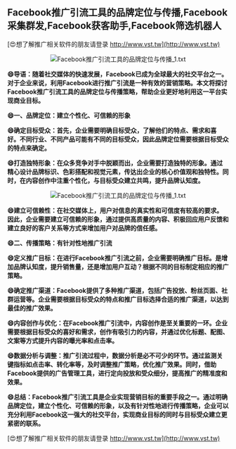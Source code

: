 ## **Facebook推广引流工具的品牌定位与传播,Facebook采集群发,Facebook获客助手,Facebook筛选机器人**

[😍想了解推广相关软件的朋友请登录 http://www.vst.tw](http://www.vst.tw)

 <center><img src="https://vst.tw/MP4/tuiguang/png/7.png" alt="Facebook推广引流工具的品牌定位与传播_1.txt"></center>

**😄导语：随着社交媒体的快速发展，Facebook已成为全球最大的社交平台之一。对于企业来说，利用Facebook进行推广引流是一种有效的营销策略。本文将探讨Facebook推广引流工具的品牌定位与传播策略，帮助企业更好地利用这一平台实现商业目标。**

**😄一、品牌定位：建立个性化、可信赖的形象**

**😄确定目标受众：首先，企业需要明确目标受众，了解他们的特点、需求和喜好。不同行业、不同产品可能有不同的目标受众，因此品牌定位需要根据目标受众的特点来确定。**

**😄打造独特形象：在众多竞争对手中脱颖而出，企业需要打造独特的形象。通过精心设计品牌标识、色彩搭配和视觉元素，传达出企业的核心价值观和独特性。同时，在内容创作中注重个性化，与目标受众建立共鸣，提升品牌认知度。**

 <center><img src="https://vst.tw/MP4/tuiguang/png/8.png" alt="Facebook推广引流工具的品牌定位与传播_1.txt"></center>

**😄建立可信赖性：在社交媒体上，用户对信息的真实性和可信度有较高的要求。因此，企业需要建立可信赖的形象，通过提供高质量的内容、积极回应用户反馈和建立良好的客户关系等方式来增加用户对品牌的信任感。**

**😄二、传播策略：有针对性地推广引流**

**😄定义推广目标：在进行Facebook推广引流之前，企业需要明确推广目标。是增加品牌认知度，提升销售量，还是增加用户互动？根据不同的目标制定相应的推广策略。**

**😄确定推广渠道：Facebook提供了多种推广渠道，包括广告投放、粉丝页面、社群运营等。企业需要根据目标受众的特点和推广目标选择合适的推广渠道，以达到最佳的推广效果。**

**😄内容创作与优化：在Facebook推广引流中，内容创作是至关重要的一环。企业需要根据目标受众的喜好和需求，创作有吸引力的内容，并通过优化标题、配图、文案等方式提升内容的曝光率和点击率。**

**😄数据分析与调整：推广引流过程中，数据分析是必不可少的环节。通过监测关键指标如点击率、转化率等，及时调整推广策略，优化推广效果。同时，借助Facebook提供的广告管理工具，进行定向投放和受众细分，提高推广的精准度和效果。**

**😄总结：Facebook推广引流工具是企业实现营销目标的重要手段之一。通过明确品牌定位，建立个性化、可信赖的形象，以及有针对性地进行传播策略，企业可以充分利用Facebook这一强大的社交平台，实现商业目标的同时与目标受众建立更紧密的联系。**

[😍想了解推广相关软件的朋友请登录 http://www.vst.tw](http://www.vst.tw)



